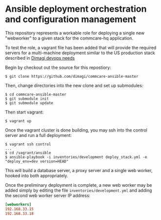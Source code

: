 # Ansible deployment orchestration and configuration management

This repository represents a workable role for deploying a single new
"webworker" to a given stack for the commcare-hq application.

To test the role, a vagrant file has been added that will provide the required
servers for a multi-machine deployment similar to the US production stack
described in
[Dimagi devops needs](https://docs.google.com/document/d/1tQFDC56SU8N1M-1abDWpnQKti2zYroTPBC2EmeIM8SA/pub)

Begin by checkout out the source for this repostiory:

```
$ git clone https://github.com/dimagi/commcare-ansible-master
```

Then, change directories into the new clone and set up submodules:

```
$ cd commcare-ansible-master
$ git submodule init
$ git submodule update
```

Then start vagrant:

```
$ vagrant up
```

Once the vagrant cluster is done building, you may ssh into the control server
and run a full deployment:

```
$ vagrant ssh control
...
$ cd /vagrant/ansible
$ ansible-playbook -i inventories/development deploy_stack.yml -e "deploy_env=dev version=HEAD"
```

This will build a database server, a proxy server and a single web worker,
hooked into both appropriately.

Once the preliminary deployment is complete, a new web worker may be added
simply by editing the file `inventories/development.yml` and adding the second
web worker server IP address:

```ini
[webworkers]
192.168.33.15
192.168.33.18
```
